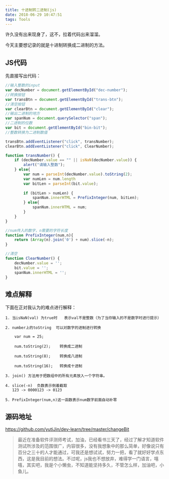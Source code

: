 ```yaml
---
title: 十进制转二进制(js)
date: 2018-06-29 10:47:51
tags: Tools
---
```


许久没有出来现身了，这不，拉着代码出来溜溜。

今天主要想记录的就是十进制转换成二进制的方法。

## JS代码

先直接写出代码：

```js
//输入整数的input
var decNumber = document.getElementById("dec-number");
//转换按钮
var transBtn = document.getElementById("trans-btn");
//清空按钮
var clearBtn = document.getElementById("clear");
//输出二进制的地方
var spanNum = document.querySelector("span");
//二进制的位数
var bit = document.getElementById("bin-bit");  
//整数转换为二进制数值

transBtn.addEventListener("click", transNumber);
clearBtn.addEventListener("click", ClearNumber);

function transNumber() {
	if (decNumber.value == "" || isNaN(decNumber.value)) {
		alert("请输入整数");
	} else{
		var num = parseInt(decNumber.value).toString(2);
		var numLen = num.length
		var bitLen = parseInt(bit.value);
		
		if (bitLen > numLen) {
			spanNum.innerHTML = PrefixInteger(num, bitLen);
		} else{
			spanNum.innerHTML = num;
		}
	}
}

//num传入的数字，n需要的字符长度
function PrefixInteger(num,n){
	return (Array(n).join('0') + num).slice(-n);
}

//清空
function ClearNumber() {
	decNumber.value = '';
	bit.value = '';
	spanNum.innerHTML = '';
}
```
## 难点解释

下面在正对我认为的难点进行解释：


```
1. 当isNaN(val) 为true时   表示val不是整数（为了当你输入的不是数字时进行提示）

2. number上的toString  可以对数字的进制进行转换

    var num = 25;

    num.toString(2);    转换成二进制

    num.toString(8);    转换成八进制

    num.toString(16);   转换成十进制
    
3. join() 方法用于把数组中的所有元素放入一个字符串。

4. slice(-n)  负数表示倒着截取
   123 -> 0000123 -> 0123 
   
5. PrefixInteger(num,n)这一函数表示num数字前面自动补零
```

## 源码地址
https://github.com/yutiJin/dev-learn/tree/master/changeBit

>最近在准备软件评测师考试，加油，已经看书三天了，经过了解才知道软件测试所涉及的范围很广，内容很多，没有我想象中的那么简单，好像说只有百分之三十的人才能通过，可我还是想试试，努力一把，看了就好好学点东西，这是我目前的想法。不过呢，js我也不想放弃，难得学一门语言，嘻嘻，其实吧，我是个小懒虫，不知道能坚持多久，不管怎么样，加油吧，小鱼儿。
